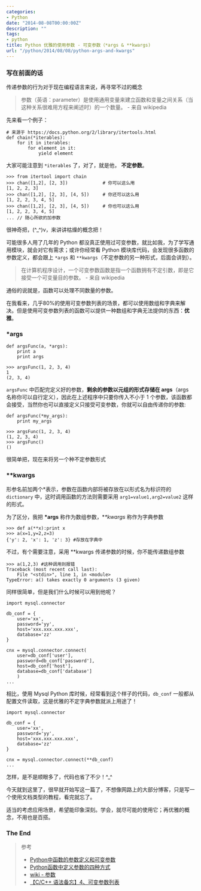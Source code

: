 ```yaml
---
categories:
- Python
date: "2014-08-08T00:00:00Z"
description: ""
tags:
- python
title: Python 优雅的使用参数 - 可变参数（*args & **kwargs)
url: "/python/2014/08/08/python-args-and-kwargs"
---
```


### 写在前面的话

传递参数的行为对于现在编程语言来说，再寻常不过的概念

> 参数（英语：parameter）是使用通用变量来建立函数和变量之间关系（当这种关系很难用方程来阐述时）的一个数量。 - 来自 wikipedia

<!--	
这是最简单的传参行为了，一个函数可以定义任意个参数，每个参数间用逗号分割，用这种方式定义的函数在调用的的时候也必须在函数名后的小括号里提供个数相等的值（实际参数），而且顺序必须相同，也就是说在这种调用方式中，形参和实参的个数必须一致，而且必须一一对应，也就是说第一个形参对应这第一个实参。

简而言之，就是这样的参数定义，要求在函数调用的时候，实际的参数的个数和顺序都要求和函数的参数定义保持一致，否则会报错
	
	>>> func(1)
	TypeError: func() takes exactly 2 arguments (1 given)
	
在某些场景中，你需要对某些参数设定默认值，这时你可以这么做：

	def func(a, b=1):
		print a+b
		
	>>> func(1)
	2
	
	>>> func(1, 2)
	3
	
到目前为止，上述的两种参数定义方式几乎满足大部分的需求，接下我就是我今天向大家介绍的黑魔法 - **不定参数的使用**。

-->

先来看一个例子：

	# 来源于 https://docs.python.org/2/library/itertools.html
	def chain(*iterables):
    	for it in iterables:
        	for element in it:
            	yield element
            	 
大家可能注意到 `*iterables` 了，对了，就是他， **不定参数**。

	>>> from itertool import chain
	>>> chan([1,2], [2, 3])				# 你可以这么用
	[1, 2, 2, 3]
	>>> chan([1,2], [2, 3], [4, 5])		# 你还可以这么用
	[1, 2, 2, 3, 4, 5]
	>>> chan([1,2], [2, 3], [4, 5])		# 你也可以这么用
	[1, 2, 2, 3, 4, 5]
	...	// 随心所欲的加参数
	
很神奇把，(^_^)v，来讲讲枯燥的概念把！

可能很多人用了几年的 Python 都没真正使用过可变参数，就比如我，为了学写通用模块，就会对它有需求；或许你经常看 Python 模块库代码，会发现很多函数的参数定义，都会跟上 `*args` 和 `**kwargs`（不定参数的另一种形式，后面会讲到）。

> 在计算机程序设计，一个可变参数函数是指一个函数拥有不定引数，即是它接受一个可变量目的参数。 - 来自 wikipedia

通俗的说就是，函数可以处理不同数量的参数。

在我看来，几乎80%的使用可变参数列表的场景，都可以使用数组和字典来解决。但是使用可变参数列表的函数可以提供一种数组和字典无法提供的东西：**优雅**。

### *args

	def argsFunc(a, *args):
		print a
		print args
		
	>>> argsFunc(1, 2, 3, 4)
	1
	(2, 3, 4)

`argsFunc` 中匹配完定义好的参数，**剩余的参数以元组的形式存储在 args**（args 名称你可以自行定义），因此在上述程序中只要你传入不小于 1 个参数，该函数都会接受，当然你也可以直接定义只接受可变参数，你就可以自由传递你的参数:

	def argsFunc(*my_args):
		print my_args
		
	>>> argsFunc(1, 2, 3, 4)
	(1, 2, 3, 4)
	>>> argsFunc()
	()

很简单把，现在来将另一个种不定参数形式
	
### **kwargs

形参名前加两个*表示，参数在函数内部将被存放在以形式名为标识符的 `dictionary` 中，这时调用函数的方法则需要采用 `arg1=value1,arg2=value2` 这样的形式。

为了区分，我把 **\*args** 称作为数组参数，**\**kwargs** 称作为字典参数

	>>> def a(**x):print x
	>>> a(x=1,y=2,z=3)
	{'y': 2, 'x': 1, 'z': 3} #存放在字典中
	
不过，有个需要注意，采用 **kwargs 传递参数的时候，你不能传递数组参数

	>>> a(1,2,3) #这种调用则报错
	Traceback (most recent call last):
  		File "<stdin>", line 1, in <module>
	TypeError: a() takes exactly 0 arguments (3 given)
	
同样很简单，但是我们什么时候可以用到他呢？

	import mysql.connector  
	
	db_conf = {
		user='xx',
		password='yy', 
		host='xxx.xxx.xxx.xxx',
		database='zz'
	}
	
	cnx = mysql.connector.connect(
		user=db_conf['user'],
		password=db_conf['password'], 
		host=db_conf['host'],
		database=db_conf['database']
		)
	...
		
相比，使用 Mysql Python 库时候，经常看到这个样子的代码，`db_conf` 一般都从配置文件读取，这是优雅的不定字典参数就派上用途了！

	import mysql.connector  
	
	db_conf = {
		user='xx',
		password='yy', 
		host='xxx.xxx.xxx.xxx',
		database='zz'
	}
	
	cnx = mysql.connector.connect(**db_conf)
	...
	
怎样，是不是顺眼多了，代码也省了不少！^_^

今天就到这里了，很早就开始写这一篇了，不想像网路上的大部分博客，只是写一个使用文档类型的教程，看完就忘了。

适当的考虑应用场景，希望能印象深刻。学会，就尽可能的使用它；再优雅的概念，不用也是百搭。

### The End

> 参考
> 	* [Python中函数的参数定义和可变参数](http://blog.csdn.net/feisan/article/details/1729905)
> 	* [Python函数中定义参数的四种方式](http://blog.linuxeye.com/329.html)
> 	* [wiki - 参数](http://zh.wikipedia.org/wiki/%E5%8F%82%E6%95%B0)
> 	* [【C/C++ 语法备忘】4、可变参数列表](http://blog.csdn.net/ronintao/article/details/10070485)
